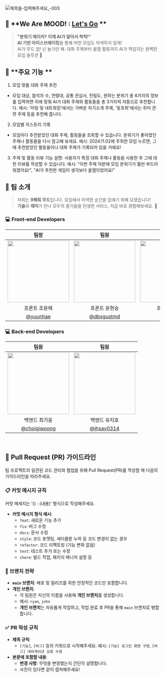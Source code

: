 ![제목을-입력해주세요_-003](https://github.com/user-attachments/assets/5d99c3e4-0881-4440-853d-ecb197c4f3e8)

## 🌟 **We Are MOOD! : [Let's Go](https://mood-frontend-steel.vercel.app/login) **  
> **"분위기 메이커? 이제 AI가 알아서 척척!"**  
**AI 기반 아이스브레이킹**을 통해 어떤 모임도 어색하지 않게!  
AI가 무드 업! 넌 놀기만 해. 대화 주제부터 꿀잼 활동까지 AI가 책임지는 완벽한 모임 솔루션 🌈

## 👋 **주요 기능 **  
1. 모임 맞춤 대화 주제 추천
- 모임 대상, 참석자 수, 연령대, 공통 관심사, 친밀도, 원하는 분위기 총 6가지의 정보를 입력하면 이에 맞춰 AI가 대화 주제와 활동들을 총 3가지씩 자동으로 추천합니다.
예시: '미팅 및 네트워킹'에서는 가벼운 자기소개 주제, '동호회'에서는 취미 관련 주제 등을 추천해 줍니다.

2. 모임별 히스토리 기록
- 모임마다 추천받았던 대화 주제, 활동들을 조회할 수 있습니다. 분위기가 좋아졌던 주제나 활동들을 다시 참고해 보세요.
예시: 2024.11.02에 주최한 모임 누르면, 그때 추천받았던 활동들이나 대화 주제가 기록되어 있을 거예요!

3. 주제 및 활동 리뷰 기능
설명: 사용자가 특정 대화 주제나 활동을 사용한 후 그에 대한 리뷰를 작성할 수 있습니다.
예시: "이번 주제 덕분에 모임 분위기가 훨씬 부드러워졌어요!", "AI가 추천한 게임이 생각보다 꿀잼이었어요!"

## 👋 **팀 소개**  
> 저희는 **9해줘 무드**입니다. 모임에서 어색한 순간을 없애기 위해 모였습니다!  
**기술**과 **재미**가 만나 모두의 즐거움을 탄생한 서비스, 지금 바로 경험해보세요. 🚀 

### 💻 **Front-end Developers**  
| 팀장 | 팀원 | 팀원 |
| :---: | :---: | :---: |
|  <img style="width: 200px;" src="https://github.com/user-attachments/assets/3477d869-0c29-4e26-83e3-acc8e2daf32f" />  | <img style="width: 200px;" src="https://github.com/user-attachments/assets/0b98faec-2df0-4bbc-bc28-52ffc791521e" /> | <img style="width: 200px;" src="https://github.com/user-attachments/assets/0efb0d0a-66f7-4a4d-a44c-d048d859fef7" /> |
|프론트 조윤해|프론트 윤현승|프론트 민경진|
|   [@yuunhae](https://github.com/yuunhae)   |  [@dbsgustmd](https://github.com/dbsgustmd)     |   [@KJ-Min](https://github.com/KJ-Min)   |

### 💻 **Back-end Developers**  
| 팀원 | 팀원 |
| :---: | :---: |
|  <img style="width: 200px;" src="https://github.com/user-attachments/assets/294d22aa-5f37-4dff-a4a3-8891f5019bde" />  | <img style="width: 200px;" src="https://github.com/user-attachments/assets/cc66f512-2777-4a4e-8fbe-bada294e77bc" /> | 
|백엔드 최기웅|백엔드 유지호|
|   [@choigiwoong](https://github.com/giwoong01)   |  [@jhsay0314](https://github.com/jhsay0314)    |


<br>

## 🔄 Pull Request (PR) 가이드라인
팀 프로젝트의 일관된 코드 관리와 협업을 위해 Pull Request(PR)를 작성할 때 다음의 가이드라인을 따라주세요.

### 📋 커밋 메시지 규칙
커밋 메세지는 '() : (내용)' 형식으로 작성해주세요.
- **커밋 메시지 형식 예시**:
  - `feat`: 새로운 기능 추가 
  - `fix`: 버그 수정
  - `docs`: 문서 수정
  - `style`: 코드 포맷팅, 세미콜론 누락 등 코드 변경이 없는 경우
  - `refactor`: 코드 리팩토링 (기능 변화 없음)
  - `test`: 테스트 추가 또는 수정
  - `chore`: 빌드 작업, 패키지 매니저 설정 등

### 🌲 브랜치 전략
- **`main` 브랜치**: 배포 및 릴리즈를 위한 안정적인 코드만 포함합니다.
- **개인 브랜치**:
  - 각 팀원은 자신의 이름을 사용해 **개인 브랜치**를 생성합니다.
  - 예시: `ryan`, `john`
  - **개인 브랜치**는 자유롭게 작업하고, 작업 완료 후 PR을 통해 `main` 브랜치로 병합합니다.
    
    
### ✅ PR 작성 규칙
- **제목 규칙**:
  - `[기능]`, `[버그]` 등의 키워드로 시작해주세요. 
    예시: `[기능] 로그인 화면 구현`, `[버그] 네비게이션 오류 수정`
- **본문에 포함할 내용**:
  - **변경 사항**: 무엇을 변경했는지 간단히 설명합니다.
  - 사진이 있다면 같이 캡쳐해주세요!
    



